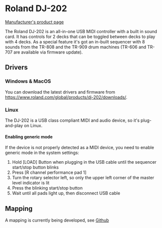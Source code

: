 # Roland DJ-202

[Manufacturer's product
page](https://www.roland.com/global/products/dj-202/)

The Roland DJ-202 is an all-in-one USB MIDI controller with a built in
sound card. It has controls for 2 decks that can be toggled between
decks to play with 4 decks. As a special feature it's got an in-built
sequencer with 8 sounds from the TR-808 and the TR-909 drum machines
(TR-606 and TR-707 are available via firmware update).

## Drivers

### Windows & MacOS

You can download the latest drivers and firmware from
<https://www.roland.com/global/products/dj-202/downloads/>.

### Linux

The DJ-202 is a USB class compliant MIDI and audio device, so it's
plug-and-play on Linux.

#### Enabling generic mode

If the device is not properly detected as a MIDI device, you need to
enable generic mode in the system settings:

1.  Hold \[LOAD\] Button when plugging in the USB cable until the
    sequencer start/stop button blinks
2.  Press \[R channel performance pad 1\]
3.  Turn the rotary selector left, so only the upper left corner of the
    master level indicator is lit
4.  Press the blinking start/stop button
5.  Wait until all pads light up, then disconnect USB cable

## Mapping

A mapping is currently being developed, see
[Github](https://github.com/Lykos153/mixxx/tree/Mapping-DJ-202)
